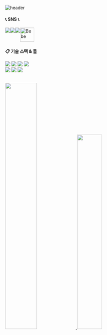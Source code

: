 ![header](https://capsule-render.vercel.app/api?type=waving&color=timeGradient&text=Welcome%20to%20my%20GitHub%20👋&animation=twinkling&fontSize=35&fontAlignY=40&fontAlign=70&height=250)


    



#### 📞 SNS 📞
<div style="display:flex; flex-direction:row;">
        <img src="https://img.shields.io/badge/Instagram-E4405F?style=for-the-badge&logo=Instagram&logoColor=white"> 
        <img src="https://img.shields.io/badge/Gmail-EA4335?style=for-the-badge&logo=Gmail&logoColor=white">
        <img src="https://img.shields.io/badge/KakaoTalk-FFCD00?style=for-the-badge&logo=KakaoTalk&logoColor=white"> 
        <img src="https://github.com/jsh02/jsh02/assets/127283576/0499ea08-d4e6-4708-a693-0d8108cdbdb0" alt="Bebe" width="45"> 

</div>


####  :clipboard: 기술 스택 & 툴 
<img src="https://img.shields.io/badge/Android-3DDC84?style=for-the-badge&logo=Android&logoColor=white"/> <img src="https://img.shields.io/badge/Expo-000020?style=for-the-badge&logo=Expo&logoColor=white"/> <img src="https://img.shields.io/badge/javascript-F7DF1E?style=for-the-badge&logo=javascript&logoColor=white"/> <img src="https://img.shields.io/badge/firebase-FFCA28?style=for-the-badge&logo=firebase&logoColor=white"> 
</br><img src="https://img.shields.io/badge/java-007396?style=for-the-badge&logo=java&logoColor=white"> <img src="https://img.shields.io/badge/mysql-4479A1?style=for-the-badge&logo=mysql&logoColor=white"> <img src="https://img.shields.io/badge/apache tomcat-F8DC75?style=for-the-badge&logo=apachetomcat&logoColor=white">



</br>
<a href="s">
  <img src="https://github-readme-stats.vercel.app/api?username=jsh02&theme=tokyonight&show_icons=true" width="45%" />
</a>
<a href="s">
  <img src="https://github-readme-stats.vercel.app/api/top-langs/?username=jsh02&exclude_repo=dkssud8150.github.io&layout=compact&theme=tokyonight" width="40%" />
</a>
